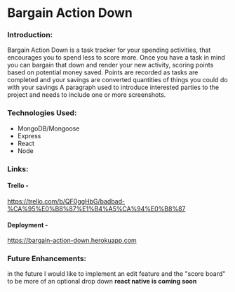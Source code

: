 # Bargain Action Down
### Introduction: 
Bargain Action Down is a task tracker for your spending activities, that encourages you to spend less to score more. Once you have a task in mind you can bargain that down and render your new activity, scoring points based on potential money saved. Points are recorded as tasks are completed and your savings are converted quantities of things you could do with your savings
A paragraph used to introduce interested parties to the project and needs to include one or more screenshots.

### Technologies Used: 
- MongoDB/Mongoose
- Express
- React
- Node

### Links: 
#### Trello - 
https://trello.com/b/QF0ggHbG/badbad-%CA%95%E0%B8%87%E1%B4%A5%CA%94%E0%B8%87
#### Deployment - 
https://bargain-action-down.herokuapp.com

### Future Enhancements: 
in the future I would like to implement an edit feature and the "score board" to be more of an optional drop down 
**react native is coming soon**
